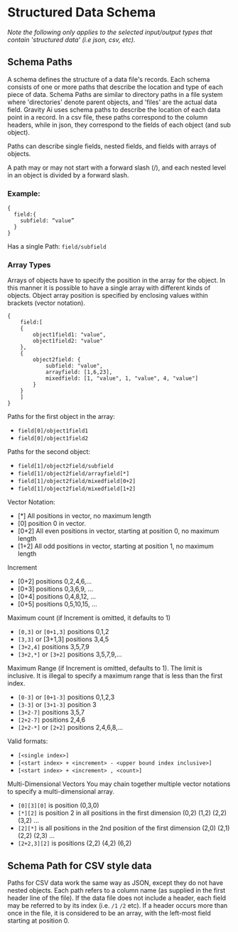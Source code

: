 # Structured Data Schema

<i> Note the following only applies to the selected input/output types that contain 'structured data' (i.e json, csv, etc). </i>

## Schema Paths

A schema defines the structure of a data file's records. Each schema consists of one or more paths that describe the location and type of each piece of data. Schema Paths are similar to directory paths in a file system where 'directories' denote parent objects, and 'files' are the actual data field. Gravity Ai uses schema paths to describe the location of each data point in a record. In a csv file, these paths correspond to the column headers, while in json, they correspond to the fields of each object (and sub object).

Paths can describe single fields, nested fields, and fields with arrays of objects.

A path may or may not start with a forward slash (/), and each nested level in an object is divided by a forward slash.

### Example:

```
{
  field:{
    subfield: “value”
  }
}
```

Has a single Path: `field/subfield`

### Array Types

Arrays of objects have to specify the position in the array for the object. In this manner it is possible to have a single array with different kinds of objects. Object array position is specified by enclosing values within brackets (vector notation).

```
{
    field:[
    {
        object1field1: "value",
        object1field2: "value"
    },
    {
        object2field: {
            subfield: "value",
            arrayfield: [1,6,23],
            mixedfield: [1, "value", 1, "value", 4, "value"]
        }
    }
    ]
}
```

Paths for the first object in the array:

- `field[0]/object1field1`
- `field[0]/object1field2`

Paths for the second object:

- `field[1]/object2field/subfield`
- `field[1]/object2field/arrayfield[*]`
- `field[1]/object2field/mixedfield[0+2]`
- `field[1]/object2field/mixedfield[1+2]`

Vector Notation:

- [*] All positions in vector, no maximum length
- [0] position 0 in vector.
- [0+2] All even positions in vector, starting at position 0, no maximum length
- [1+2] All odd positions in vector, starting at position 1, no maximum length

Increment

- [0+2] positions 0,2,4,6,...
- [0+3] positions 0,3,6,9, ...
- [0+4] positions 0,4,8,12, ...
- [0+5] positions 0,5,10,15, …

Maximum count (if Increment is omitted, it defaults to 1)

- `[0,3]` or `[0+1,3]` positions 0,1,2
- `[3,3]` or [3+1,3] positions 3,4,5
- `[3+2,4]` positions 3,5,7,9
- `[3+2,*]` or `[3+2]` positions 3,5,7,9,...

Maximum Range (if Increment is omitted, defaults to 1). The limit is inclusive. It is illegal to specify a maximum range that is less than the first index.

- `[0-3]` or `[0+1-3]` positions 0,1,2,3
- `[3-3]` or `[3+1-3]` position 3
- `[3+2-7]` positions 3,5,7
- `[2+2-7]` positions 2,4,6
- `[2+2-*]` or `[2+2]` positions 2,4,6,8,...

Valid formats:

- `[<single index>]`
- `[<start index> + <increment> - <upper bound index inclusive>]`
- `[<start index> + <increment> , <count>]`

Multi-Dimensional Vectors
You may chain together multiple vector notations to specify a multi-dimensional array.

- `[0][3][0]` is position (0,3,0)
- `[*][2]` is position 2 in all positions in the first dimension (0,2) (1,2) (2,2) (3,2) ...
- `[2][*]` is all positions in the 2nd position of the first dimension (2,0) (2,1) (2,2) (2,3) ...
- `[2+2,3][2]` is positions (2,2) (4,2) (6,2)

## Schema Path for CSV style data

Paths for CSV data work the same way as JSON, except they do not have nested objects. Each path refers to a column name (as supplied in the first header line of the file). If the data file does not include a header, each field may be referred to by its index (i.e. `/1` `/2` etc). If a header occurs more than once in the file, it is considered to be an array, with the left-most field starting at position 0.
